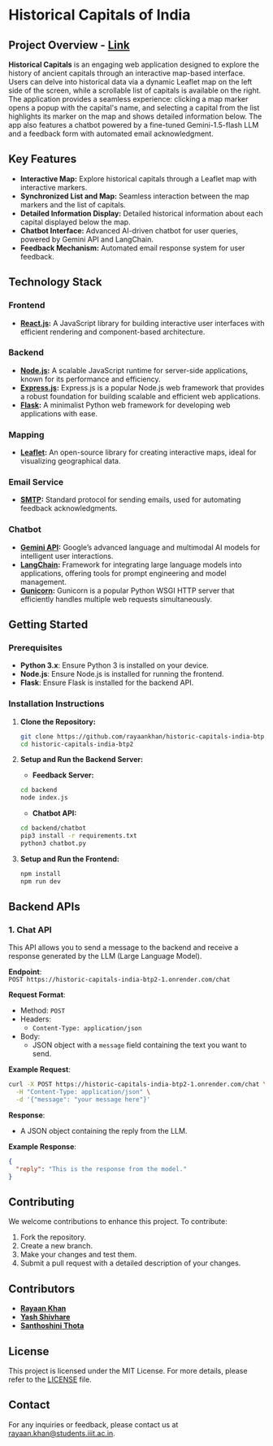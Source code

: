 # Historical Capitals of India

## Project Overview - [Link](https://historicalindiancities.netlify.app/)

**Historical Capitals** is an engaging web application designed to explore the history of ancient capitals through an interactive map-based interface. Users can delve into historical data via a dynamic Leaflet map on the left side of the screen, while a scrollable list of capitals is available on the right. The application provides a seamless experience: clicking a map marker opens a popup with the capital's name, and selecting a capital from the list highlights its marker on the map and shows detailed information below. The app also features a chatbot powered by a fine-tuned Gemini-1.5-flash LLM and a feedback form with automated email acknowledgment.

## Key Features

- **Interactive Map:** Explore historical capitals through a Leaflet map with interactive markers.
- **Synchronized List and Map:** Seamless interaction between the map markers and the list of capitals.
- **Detailed Information Display:** Detailed historical information about each capital displayed below the map.
- **Chatbot Interface:** Advanced AI-driven chatbot for user queries, powered by Gemini API and LangChain.
- **Feedback Mechanism:** Automated email response system for user feedback.

## Technology Stack

### Frontend
- **[React.js](https://react.dev/):** A JavaScript library for building interactive user interfaces with efficient rendering and component-based architecture.

### Backend
- **[Node.js](https://nodejs.org/en/):** A scalable JavaScript runtime for server-side applications, known for its performance and efficiency.
- **[Express.js](https://expressjs.com/):** Express.js is a popular Node.js web framework that provides a robust foundation for building scalable and efficient web applications.
- **[Flask](https://flask.palletsprojects.com/en/3.0.x/):** A minimalist Python web framework for developing web applications with ease.

### Mapping
- **[Leaflet](https://leafletjs.com/):** An open-source library for creating interactive maps, ideal for visualizing geographical data.

### Email Service
- **[SMTP](https://www.smtp.com/resources/api-documentation/):** Standard protocol for sending emails, used for automating feedback acknowledgments.

### Chatbot
- **[Gemini API](https://ai.google.dev/):** Google’s advanced language and multimodal AI models for intelligent user interactions.
- **[LangChain](https://www.langchain.com/):** Framework for integrating large language models into applications, offering tools for prompt engineering and model management.
- **[Gunicorn](https://gunicorn.org/):** Gunicorn is a popular Python WSGI HTTP server that efficiently handles multiple web requests simultaneously.

## Getting Started

### Prerequisites

- **Python 3.x**: Ensure Python 3 is installed on your device.
- **Node.js**: Ensure Node.js is installed for running the frontend.
- **Flask**: Ensure Flask is installed for the backend API.

### Installation Instructions

1. **Clone the Repository:**

    ```bash
    git clone https://github.com/rayaankhan/historic-capitals-india-btp2.git
    cd historic-capitals-india-btp2
    ```

2. **Setup and Run the Backend Server:**
   - **Feedback Server:**
   ```bash
   cd backend
   node index.js
   ```
   - **Chatbot API:**
   ```bash
   cd backend/chatbot
   pip3 install -r requirements.txt
   python3 chatbot.py
   ```

3. **Setup and Run the Frontend:**
   ```bash
   npm install
   npm run dev
   ```

## Backend APIs

### 1. Chat API

This API allows you to send a message to the backend and receive a response generated by the LLM (Large Language Model).

**Endpoint**:  
`POST https://historic-capitals-india-btp2-1.onrender.com/chat`

**Request Format**:
- Method: `POST`
- Headers: 
  - `Content-Type: application/json`
- Body: 
  - JSON object with a `message` field containing the text you want to send.

**Example Request**:

```bash
curl -X POST https://historic-capitals-india-btp2-1.onrender.com/chat \
  -H "Content-Type: application/json" \
  -d '{"message": "your message here"}'
```

**Response**:
- A JSON object containing the reply from the LLM.

**Example Response**:
```json
{
  "reply": "This is the response from the model."
}
```
## Contributing

We welcome contributions to enhance this project. To contribute:
1. Fork the repository.
2. Create a new branch.
3. Make your changes and test them.
4. Submit a pull request with a detailed description of your changes.

## Contributors

- **[Rayaan Khan](https://github.com/rayaankhan)**
- **[Yash Shivhare](https://github.com/YashShivhare007)**
- **[Santhoshini Thota](https://github.com/santhoshinithota)**

## License

This project is licensed under the MIT License. For more details, please refer to the [LICENSE](LICENSE) file.

## Contact

For any inquiries or feedback, please contact us at [rayaan.khan@students.iiit.ac.in](mailto:rayaan.khan@students.iiit.ac.in).
